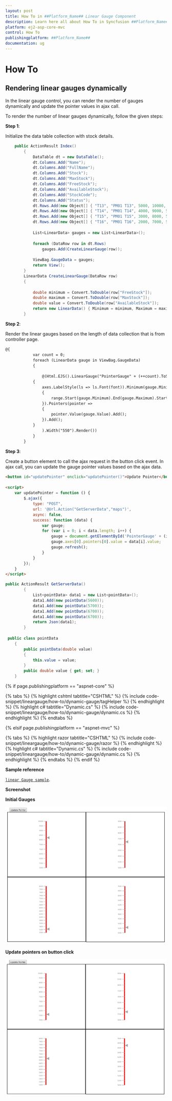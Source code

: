 ```yaml
---
layout: post
title: How To in ##Platform_Name## Linear Gauge Component
description: Learn here all about How To in Syncfusion ##Platform_Name## Linear Gauge component of Syncfusion Essential JS 2 and more.
platform: ej2-asp-core-mvc
control: How To
publishingplatform: ##Platform_Name##
documentation: ug
---
```


# How To

<!-- markdownlint-disable MD034 -->

<!-- markdownlint-disable MD036 -->

## Rendering linear gauges dynamically

In the linear gauge control, you can render the number of gauges dynamically and update the pointer values in ajax call.

To render the number of linear gauges dynamically, follow the given steps:

**Step 1**:

Initialize the data table collection with stock details.

```cs
    public ActionResult Index()
        {
            DataTable dt = new DataTable();
            dt.Columns.Add("Name");
            dt.Columns.Add("FullName");
            dt.Columns.Add("Stock");
            dt.Columns.Add("MaxStock");
            dt.Columns.Add("FreeStock");
            dt.Columns.Add("AvailableStock");
            dt.Columns.Add("StockCode");
            dt.Columns.Add("Status");
            dt.Rows.Add(new Object[] { "T13", "PM01 T13", 5000, 10000, 5000, 8230, "F" });
            dt.Rows.Add(new Object[] { "T14", "PM01 T14", 4000, 9000, 5000, 7230, "F" });
            dt.Rows.Add(new Object[] { "T15", "PM01 T15", 3000, 8000, 5000, 5230, "F" });
            dt.Rows.Add(new Object[] { "T16", "PM01 T16", 2000, 7000, 5000, 5230, "F" });

            List<LinearData> gauges = new List<LinearData>();

            foreach (DataRow row in dt.Rows)
                gauges.Add(CreateLinearGauge(row));

            ViewBag.GaugeData = gauges;
            return View();
        }
        LinearData CreateLinearGauge(DataRow row)
        {

            double minimum = Convert.ToDouble(row["FreeStock"]);
            double maximum = Convert.ToDouble(row["MaxStock"]);
            double value = Convert.ToDouble(row["AvailableStock"]);
            return new LinearData() { Minimum = minimum, Maximum = maximum, Value = value };
        }
```

**Step 2**:

Render the linear gauges based on the length of data collection that is from controller page.

```html
@{
            var count = 0;
            foreach (LinearData gauge in ViewBag.GaugeData)
            {

                @(Html.EJS().LinearGauge("PointerGauge" + (++count).ToString()).Border(br => br.Color("black").Width(2)).Axes(axes =>
            {
                axes.LabelStyle(ls => ls.Font(font)).Minimum(gauge.Minimum).Maximum(gauge.Maximum).Ranges(range =>
                {
                    range.Start(gauge.Minimum).End(gauge.Maximum).StartWidth(6).EndWidth(6).Color("red").Add();
                }).Pointers(pointer =>
                {
                    pointer.Value(gauge.Value).Add();
                }).Add();
            }
                ).Width("550").Render())
            }
        }
```

**Step 3**:

Create a button element to call the ajax request in the button click event. In ajax call, you can update the gauge pointer values based on the ajax data.

```html
<button id="updatePointer" onclick="updatePointer()">Update Pointer</button>

<script>
    var updatePointer = function () {
        $.ajax({
            type: "POST",
            url: '@Url.Action("GetServerData","maps")',
            async: false,
            success: function (data) {
                var gauge;
                for (var i = 0; i < data.length; i++) {
                    gauge = document.getElementById('PointerGauge' + (i+1).toString()).ej2_instances[0];
                    gauge.axes[0].pointers[0].value = data[i].value;
                    gauge.refresh();
                }
            }
        });
    }
</script>
```

```cs
public ActionResult GetServerData()
        {
            List<pointData> data1 = new List<pointData>();
            data1.Add(new pointData(5600));
            data1.Add(new pointData(5700));
            data1.Add(new pointData(6700));
            data1.Add(new pointData(6700));
            return Json(data1);
        }

 public class pointData
    {
        public pointData(double value)
        {
            this.value = value;
        }
        public double value { get; set; }
    }
```

{% if page.publishingplatform == "aspnet-core" %}

{% tabs %}
{% highlight cshtml tabtitle="CSHTML" %}
{% include code-snippet/lineargauge/how-to/dynamic-gauge/tagHelper %}
{% endhighlight %}
{% highlight c# tabtitle="Dynamic.cs" %}
{% include code-snippet/lineargauge/how-to/dynamic-gauge/dynamic.cs %}
{% endhighlight %}
{% endtabs %}

{% elsif page.publishingplatform == "aspnet-mvc" %}

{% tabs %}
{% highlight razor tabtitle="CSHTML" %}
{% include code-snippet/lineargauge/how-to/dynamic-gauge/razor %}
{% endhighlight %}
{% highlight c# tabtitle="Dynamic.cs" %}
{% include code-snippet/lineargauge/how-to/dynamic-gauge/dynamic.cs %}
{% endhighlight %}
{% endtabs %}
{% endif %}



**Sample reference**

[`linear Gauge sample`](https://github.com/SyncfusionExamples/How-to-render-linear-gauges-dynamically-in-EJ2-MVC).

**Screenshot**

**Initial Gauges**

![Initial gauges](./images/dynamic-gauge.png)

**Update pointers on button click**

![Update pointers on button click](./images/pointer-update.png)